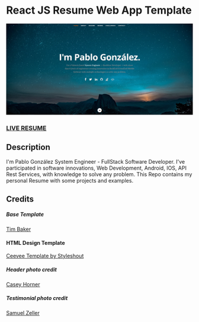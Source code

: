 # React JS Resume Web App Template      
![ReactJS Resume Website Template](https://raw.githubusercontent.com/pdonaire1/pdonaire1/master/public/images/portfolio/demo.png "ReactJS Resume Website pdonaire1")
### <a href="http://pdonaire1.github.io/">LIVE RESUME</a> 

## Description
I'm Pablo González System Engineer - FullStack Software Developer. I've participated in software innovations, Web Development, Android, IOS, API Rest Services, with knowledge to solve any problem. This Repo contains my personal Resume with some projects and examples.

## Credits
##### Base Template
<a href="https://react-resume-template.herokuapp.com/">Tim Baker</a>

#### HTML Design Template
<a href="https://www.styleshout.com/free-templates/ceevee/">Ceevee Template by Styleshout</a>

##### Header photo credit
<a href="https://unsplash.com/@mischievous_penguins?utm_medium=referral&amp;utm_campaign=photographer-credit&amp;utm_content=creditBadge">Casey Horner</a>

##### Testimonial photo credit
<a href="https://unsplash.com/@samuelzeller?utm_medium=referral&amp;utm_campaign=photographer-credit&amp;utm_content=creditBadge">Samuel Zeller</a>
